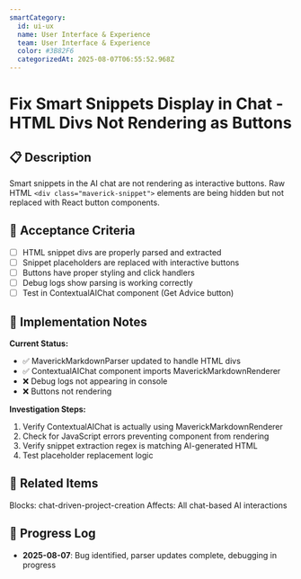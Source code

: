 ```yaml
---
smartCategory:
  id: ui-ux
  name: User Interface & Experience
  team: User Interface & Experience
  color: #3B82F6
  categorizedAt: 2025-08-07T06:55:52.968Z
---
```




# Fix Smart Snippets Display in Chat - HTML Divs Not Rendering as Buttons

## 📋 Description

Smart snippets in the AI chat are not rendering as interactive buttons. Raw HTML `<div class="maverick-snippet">` elements are being hidden but not replaced with React button components.

## 🎯 Acceptance Criteria

- [ ] HTML snippet divs are properly parsed and extracted
- [ ] Snippet placeholders are replaced with interactive buttons
- [ ] Buttons have proper styling and click handlers
- [ ] Debug logs show parsing is working correctly
- [ ] Test in ContextualAIChat component (Get Advice button)

## 📝 Implementation Notes

**Current Status:**
- ✅ MaverickMarkdownParser updated to handle HTML divs
- ✅ ContextualAIChat component imports MaverickMarkdownRenderer
- ❌ Debug logs not appearing in console
- ❌ Buttons not rendering

**Investigation Steps:**
1. Verify ContextualAIChat is actually using MaverickMarkdownRenderer
2. Check for JavaScript errors preventing component from rendering
3. Verify snippet extraction regex is matching AI-generated HTML
4. Test placeholder replacement logic

## 🔗 Related Items

Blocks: chat-driven-project-creation
Affects: All chat-based AI interactions

## 📅 Progress Log

- **2025-08-07**: Bug identified, parser updates complete, debugging in progress